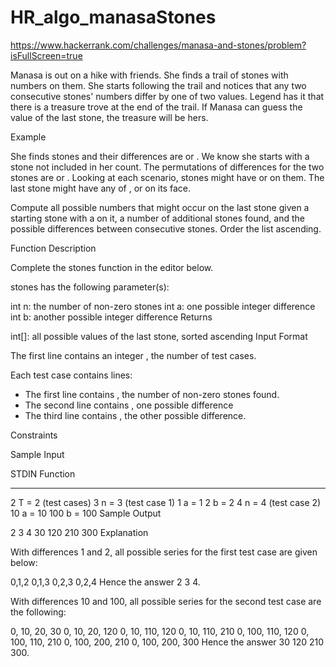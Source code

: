 # HR_algo_manasaStones
https://www.hackerrank.com/challenges/manasa-and-stones/problem?isFullScreen=true


Manasa is out on a hike with friends. She finds a trail of stones with numbers on them. She starts following the trail and notices that any two consecutive stones' numbers differ by one of two values. Legend has it that there is a treasure trove at the end of the trail. If Manasa can guess the value of the last stone, the treasure will be hers.

Example



She finds  stones and their differences are  or . We know she starts with a  stone not included in her count. The permutations of differences for the two stones are  or . Looking at each scenario, stones might have  or  on them. The last stone might have any of , or  on its face.

Compute all possible numbers that might occur on the last stone given a starting stone with a  on it, a number of additional stones found, and the possible differences between consecutive stones. Order the list ascending.

Function Description

Complete the stones function in the editor below.

stones has the following parameter(s):

int n: the number of non-zero stones
int a: one possible integer difference
int b: another possible integer difference
Returns

int[]: all possible values of the last stone, sorted ascending
Input Format

The first line contains an integer , the number of test cases.

Each test case contains  lines:
- The first line contains , the number of non-zero stones found.
- The second line contains , one possible difference
- The third line contains , the other possible difference.

Constraints

Sample Input

STDIN   Function
-----   --------
2       T = 2 (test cases)
3       n = 3 (test case 1)
1       a = 1
2       b = 2
4       n = 4 (test case 2)
10      a = 10
100     b = 100
Sample Output

2 3 4 
30 120 210 300 
Explanation

With differences 1 and 2, all possible series for the first test case are given below:

0,1,2
0,1,3
0,2,3
0,2,4
Hence the answer 2 3 4.

With differences 10 and 100, all possible series for the second test case are the following:

0, 10, 20, 30
0, 10, 20, 120
0, 10, 110, 120
0, 10, 110, 210
0, 100, 110, 120
0, 100, 110, 210
0, 100, 200, 210
0, 100, 200, 300
Hence the answer 30 120 210 300.
